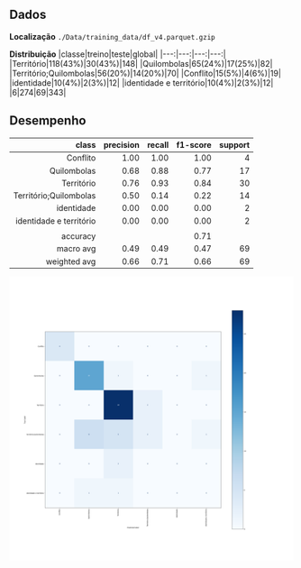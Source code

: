 
## Dados
**Localização**
`./Data/training_data/df_v4.parquet.gzip`

**Distribuição**
|classe|treino|teste|global|
|---:|---:|---:|---:|
|Território|118(43%)|30(43%)|148|
|Quilombolas|65(24%)|17(25%)|82|
|Território;Quilombolas|56(20%)|14(20%)|70|
|Conflito|15(5%)|4(6%)|19|
|identidade|10(4%)|2(3%)|12|
|identidade e território|10(4%)|2(3%)|12|
|6|274|69|343|

## Desempenho
|class|precision|recall|f1-score|support|
|---:|---:|---:|---:|---:|
|Conflito|1.00|1.00|1.00|4|
|Quilombolas|0.68|0.88|0.77|17|
|Território|0.76|0.93|0.84|30|
|Território;Quilombolas|0.50|0.14|0.22|14|
|identidade|0.00|0.00|0.00|2|
|identidade e território|0.00|0.00|0.00|2|
|||||
|accuracy|||0.71|
|macro avg|0.49|0.49|0.47|69|
|weighted avg|0.66|0.71|0.66|69|

![alt](./imgs/confusion_matrix.png)